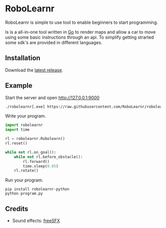 # RoboLearnr

RoboLearnr is simple to use tool to enable beginners to start programming.

Is is a all-in-one tool written in [Go](https://golang.org/) to render maps and allow a car to move using some basic
instructions through an api. To simplify getting strarted some sdk's are provided in different languages.

## Installation

Download the [latest release](https://github.com/RoboLearnr/robolearnr/releases).

## Example

Start the server and open http://127.0.0.1:9000

```bash
./robolearnr[.exe] https://raw.githubusercontent.com/RoboLearnr/robolearnr/master/maps/robolearn.txt

```

Write your program.

```python
import robolearnr
import time

rl = robolearnr.Robolearn()
rl.reset()

while not rl.on_goal():
    while not rl.before_obstacle():
        rl.forward()
        time.sleep(0.05)
    rl.rotate()
```

Run your program.

```
pip install robolearnr-python
python program.py
```

## Credits

 - Sound effects: [freeSFX](http://www.freesfx.co.uk)

